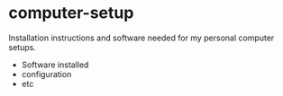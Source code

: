 # computer-setup

Installation instructions and software needed for my personal computer setups.

* Software installed
* configuration
* etc
